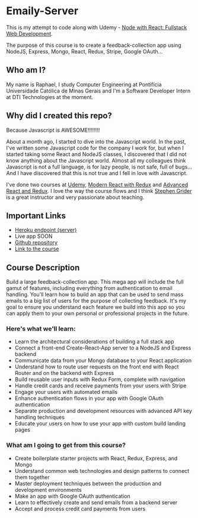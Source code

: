# Emaily-Server

This is my attempt to code along with Udemy - [Node with React: Fullstack Web Development](https://www.udemy.com/node-with-react-fullstack-web-development).

The purpose of this course is to create a feedback-collection app using NodeJS, Express, Mongo, React, Redux, Stripe, Google OAuth...

## Who am I?

My name is Raphael, I study Computer Engineering at Pontifícia Universidade Católica de Minas Gerais and I'm a Software Developer Intern at DTI Technologies at the moment.

## Why did I created this repo?

Because Javascript is AWESOME!!!!!!!!

About a month ago, I started to dive into the Javascript world. In the past, I've written some Javascript code for the company I work for, but when I started taking some React and NodeJS classes, I discovered that I did not know anything about the Javascript world. Almost all my colleagues think Javascript is not a full language, is for lazy people, is not safe, full of bugs... And I have discovered that this is not true and I fell in love with Javascript.

I've done two courses at [Udemy](https://www.udemy.com), [Modern React with Redux](https://www.udemy.com/react-redux) and [Advanced React and Redux](https://www.udemy.com/react-redux-tutorial). I love the way the course flows and I think [Stephen Grider](https://github.com/stephengrider) is a great instructor and very passionate about teaching.

## Important Links

* [Heroku endpoint (server)](https://emaily-server.herokuapp.com)
* Live app SOON
* [Github repository](https://github.com/raphaelfp/emaily-server)
* [Link to the course](https://www.udemy.com/node-with-react-fullstack-web-development)

## Course Description

Build a large feedback-collection app. This mega app will include the full gamut of features, including everything from authentication to email handling.  You'll learn how to build an app that can be used to send mass emails to a big list of users for the purpose of collecting feedback.  It's my goal to ensure you understand each feature we build into this app so you can apply them to your own personal or professional projects in the future.

### Here's what we'll learn:

* Learn the architectural considerations of building a full stack app
* Connect a front-end Create-React-App server to a NodeJS and Express backend
* Communicate data from your Mongo database to your React application
* Understand how to route user requests on the front end with React Router and on the backend with Express
* Build reusable user inputs with Redux Form, complete with navigation
* Handle credit cards and receive payments from your users with Stripe
* Engage your users with automated emails
* Enhance authentication flows in your app with Google OAuth authentication
* Separate production and development resources with advanced API key handling techniques
* Educate your users on how to use your app with custom build landing pages

### What am I going to get from this course?

* Create boilerplate starter projects with React, Redux, Express, and Mongo
* Understand common web technologies and design patterns to connect them together
* Master deployment techniques between the production and development environments
* Make an app with Google OAuth authentication
* Learn to effectively create and send emails from a backend server
* Accept and process credit card payments from users
